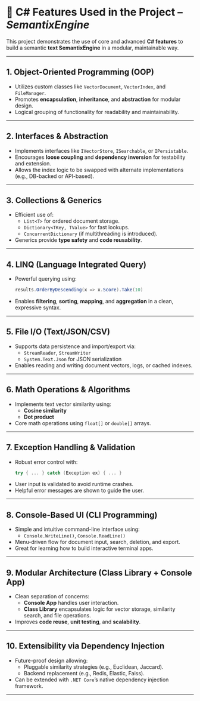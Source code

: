 # 📘 C# Features Used in the Project – *SemantixEngine*

This project demonstrates the use of core and advanced **C# features** to build a semantic **text SemantixEngine** in a modular, maintainable way.

---

##  1. Object-Oriented Programming (OOP)

- Utilizes custom classes like `VectorDocument`, `VectorIndex`, and `FileManager`.
- Promotes **encapsulation**, **inheritance**, and **abstraction** for modular design.
- Logical grouping of functionality for readability and maintainability.

---

##  2. Interfaces & Abstraction

- Implements interfaces like `IVectorStore`, `ISearchable`, or `IPersistable`.
- Encourages **loose coupling** and **dependency inversion** for testability and extension.
- Allows the index logic to be swapped with alternate implementations (e.g., DB-backed or API-based).

---

##  3. Collections & Generics

- Efficient use of:
  - `List<T>` for ordered document storage.
  - `Dictionary<TKey, TValue>` for fast lookups.
  - `ConcurrentDictionary` (if multithreading is introduced).
- Generics provide **type safety** and **code reusability**.

---

##  4. LINQ (Language Integrated Query)

- Powerful querying using:
  ```csharp
  results.OrderByDescending(x => x.Score).Take(10)
  ```
- Enables **filtering**, **sorting**, **mapping**, and **aggregation** in a clean, expressive syntax.

---

##  5. File I/O (Text/JSON/CSV)

- Supports data persistence and import/export via:
  - `StreamReader`, `StreamWriter`
  - `System.Text.Json` for JSON serialization
- Enables reading and writing document vectors, logs, or cached indexes.

---

##  6. Math Operations & Algorithms

- Implements text vector similarity using:
  - **Cosine similarity**
  - **Dot product**
- Core math operations using `float[]` or `double[]` arrays.

---

##  7. Exception Handling & Validation

- Robust error control with:
  ```csharp
  try { ... } catch (Exception ex) { ... }
  ```
- User input is validated to avoid runtime crashes.
- Helpful error messages are shown to guide the user.

---

##  8. Console-Based UI (CLI Programming)

- Simple and intuitive command-line interface using:
  - `Console.WriteLine()`, `Console.ReadLine()`
- Menu-driven flow for document input, search, deletion, and export.
- Great for learning how to build interactive terminal apps.

---

##  9. Modular Architecture (Class Library + Console App)

- Clean separation of concerns:
  - **Console App** handles user interaction.
  - **Class Library** encapsulates logic for vector storage, similarity search, and file operations.
- Improves **code reuse**, **unit testing**, and **scalability**.

---

##  10. Extensibility via Dependency Injection

- Future-proof design allowing:
  - Pluggable similarity strategies (e.g., Euclidean, Jaccard).
  - Backend replacement (e.g., Redis, Elastic, Faiss).
- Can be extended with `.NET Core`’s native dependency injection framework.

---